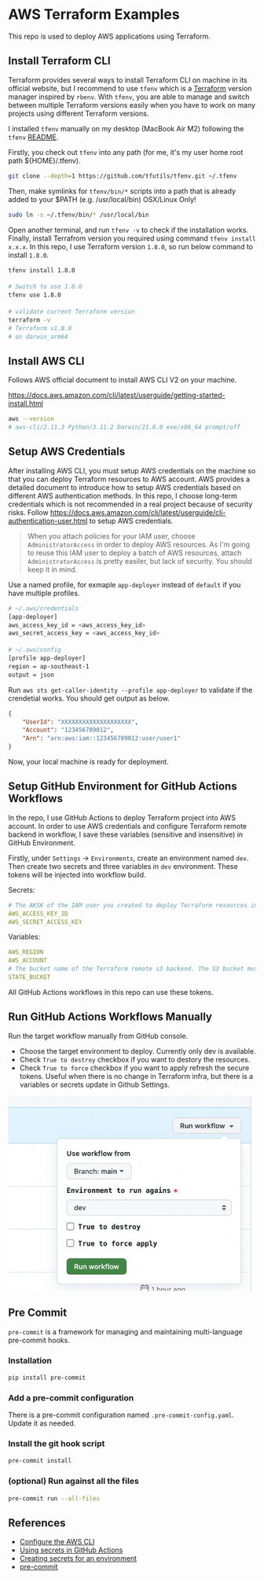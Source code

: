 # AWS Terraform Examples

This repo is used to deploy AWS applications using Terraform.

## Install Terraform CLI

Terraform provides several ways to install Terraform CLI on machine in its official website, but I recommend to use `tfenv` which is a [Terraform](https://www.terraform.io/) version manager inspired by `rbenv`. With `tfenv`, you are able to manage and switch between multiple Terraform versions easily when you have to work on many projects using different Terraform versions.

I installed `tfenv` manually on my desktop (MacBook Air M2) following the `tfenv` [README](https://github.com/tfutils/tfenv).

Firstly, you check out `tfenv` into any path (for me, it's my user home root path ${HOME}/.tfenv).

```bash
git clone --depth=1 https://github.com/tfutils/tfenv.git ~/.tfenv
```

Then, make symlinks for `tfenv/bin/*` scripts into a path that is already added to your $PATH (e.g. /usr/local/bin) OSX/Linux Only!

```bash
sudo ln -s ~/.tfenv/bin/* /usr/local/bin
```

Open another terminal, and run `tfenv -v` to check if the installation works. Finally, install Terrafrom version you required using command `tfenv install x.x.x`. In this repo, I use Terraform version `1.8.0`, so run below command to install `1.8.0`.

```bash
tfenv install 1.8.0

# Switch to use 1.8.0
tfenv use 1.8.0

# validate current Terraform version
terraform -v
# Terraform v1.8.0
# on darwin_arm64
```

## Install AWS CLI

Follows AWS official document to install AWS CLI V2 on your machine.

<https://docs.aws.amazon.com/cli/latest/userguide/getting-started-install.html>

```bash
aws --version
# aws-cli/2.11.3 Python/3.11.2 Darwin/21.6.0 exe/x86_64 prompt/off
```

## Setup AWS Credentials

After installing AWS CLI, you must setup AWS credentials on the machine so that you can deploy Terraform resources to AWS account. AWS provides a detailed document to introduce how to setup AWS credentials based on different AWS authentication methods. In this repo, I choose long-term credentials which is not recommended in a real project because of security risks. Follow <https://docs.aws.amazon.com/cli/latest/userguide/cli-authentication-user.html> to setup AWS credentials.

> When you attach policies for your IAM user, choose `AdministratorAccess` in order to deploy AWS resources. As I'm going to reuse this IAM user to deploy a batch of AWS resources, attach `AdministratorAccess` is pretty easiler, but lack of security. You should keep it in mind.

Use a named profile, for exmaple `app-deployer` instead of `default` if you have multiple profiles.

```bash
# ~/.aws/credentials
[app-deployer]
aws_access_key_id = <aws_access_key_id>
aws_secret_access_key = <aws_access_key_id>

# ~/.aws/config
[profile app-deployer]
region = ap-southeast-1
output = json
```

Run `aws sts get-caller-identity --profile app-deployer` to validate if the crendetial works. You should get output as below.

```json
{
    "UserId": "XXXXXXXXXXXXXXXXXXXX",
    "Account": "123456789012",
    "Arn": "arn:aws:iam::123456789012:user/user1"
}
```

Now, your local machine is ready for deployment.

## Setup GitHub Environment for GitHub Actions Workflows

In the repo, I use GitHub Actions to deploy Terraform project into AWS account. In order to use AWS credentials and configure Terraform remote backend in workflow, I save these variables (sensitive and insensitive) in GitHub Environment.

Firstly, under `Settings` -> `Environments`, create an environment named `dev`. Then create two secrets and three variables in `dev` environment. These tokens will be injected into workflow build.

Secrets:

```yaml
# The AKSK of the IAM user you created to deploy Terraform resources in previous step.
AWS_ACCESS_KEY_ID
AWS_SECRET_ACCESS_KEY
```

Variables:

```yaml
AWS_REGION
AWS_ACCOUNT
# The bucket name of the Terraform remote s3 backend. The S3 bucket must exist.
STATE_BUCKET
```

All GitHub Actions workflows in this repo can use these tokens.

## Run GitHub Actions Workflows Manually

Run the target workflow manually from GitHub console.

- Choose the target environment to deploy. Currently only dev is available.
- Check `True to destroy` checkbox if you want to destory the resources.
- Check `True to force` checkbox if you want to apply refresh the secure tokens. Useful when there is no change in Terraform infra, but there is a variables or secrets update in Github Settings.

![GitHub Actions Workflow](./02-images/workflow.png)

## Pre Commit

`pre-commit` is a framework for managing and maintaining multi-language pre-commit hooks.

### Installation

```bash
pip install pre-commit
```

### Add a pre-commit configuration

There is a pre-commit configuration named `.pre-commit-config.yaml`. Update it as needed.

### Install the git hook script

```bash
pre-commit install
```

### (optional) Run against all the files

```bash
pre-commit run --all-files
```

## References

- [Configure the AWS CLI](https://docs.aws.amazon.com/cli/latest/userguide/cli-chap-configure.html)
- [Using secrets in GitHub Actions](https://docs.github.com/en/actions/security-guides/using-secrets-in-github-actions)
- [Creating secrets for an environment](https://docs.github.com/en/actions/security-guides/using-secrets-in-github-actions#creating-secrets-for-an-environment)
- [pre-commit](https://pre-commit.com/)
